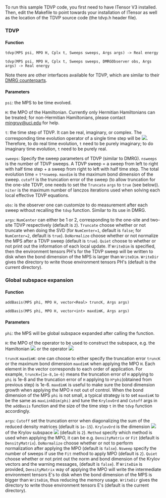 To run this sample TDVP code, you first need to have ITensor V3
installed. Then, edit the Makefile to point towards your installation
of ITensor as well as the location of the TDVP source code (the tdvp.h header file).

### TDVP

#### Function
``tdvp(MPS psi, MPO H, Cplx t, Sweeps sweeps, Args args) -> Real energy``

``tdvp(MPS psi, MPO H, Cplx t, Sweeps sweeps, DMRGObserver obs, Args args) -> Real energy``

Note there are other interfaces available for TDVP, which are similar to their [DMRG counterparts](http://itensor.org/docs.cgi?page=classes/dmrg&vers=cppv3).

#### Parameters

`psi`: the MPS to be time evolved.

`H`: the MPO of the Hamiltonian. Currently only Hermitian Hamiltonians can be treated; for non-Hermitian Hamiltonians, please contact <mingruy@uci.edu> for help.

`t`: the time step of TDVP. It can be real, imaginary, or complex. The corresponding time evolution operator of a single time step will be <img src="https://render.githubusercontent.com/render/math?math=e^{tH}">. Therefore, to do real time evolution, `t` need to be purely imaginary; to do imaginary time evolution, `t` need to be purely real.

`sweeps`: Specify the sweep parameters of TDVP (similar to DMRG). `nsweeps` is the number of TDVP sweeps. A TDVP sweep = a sweep from left to right with half time step + a sweep from right to left with half time step. The total evolution time = `t*nsweep`. `maxdim` is the maximum bond dimension of the sweep. `cutoff` is the truncation error of the sweep (to allow truncation for the one-site TDVP, one needs to set the `Truncate` `args` to `true` (see below)). `niter` is the maximum number of lanczos iterations used when solving each local effective TDVP equations.

`obs`: is the observer one can customize to do measurement after each sweep without recalling the `tdvp` function. Similar to its use in DMRG.

`args`: `NumCenter` can either be 1 or 2, corresponding to the one-site and two-site TDVP respectively (default is `2`). `Truncate` choose whether or not truncate when doing the SVD (for `NumCenter=1`, default is `false`; for  `NumCenter=2`, default is `true`). `DoNormalize` choose whether or not normalize the MPS after a TDVP sweep (default is `true`). `Quiet` choose to whether or not print out the information of each local update. If `WriteDim` is specified, then the environment tensors PH's for the TDVP sweep will be written to disk when the bond dimension of the MPS is larger than `WriteDim`. `WriteDir` gives the directory to write those environment tensors PH's (default is the current directory).


### Global subspace expansion

#### Function
``addBasis(MPS phi, MPO H, vector<Real> truncK, Args args)``

``addBasis(MPS phi, MPO H, vector<int> maxdimK, Args args)``

#### Parameters
`phi`: the MPS will be global subspace expanded after calling the function.

`H`: the MPO of the operator to be used to construct the subspace, e.g. the Hamiltonian <img src="https://render.githubusercontent.com/render/math?math=H"> or the operator <img src="https://render.githubusercontent.com/render/math?math=1-\mathrm{i}\tau H">

`truncK` `maxdimK`: one can choose to either specify the truncation error `truncK` or the maximum bond dimension `maxdimK` when applying the MPO `H`. Each element in the vector corresponds to each order of application. For example, `truncK={1e-8,1e-6}` means the truncation error of `H` applying to `phi` is 1e-8 and the truncation error of `H` applying to `H*phi`(obtained from previous step) is 1e-6. `maxdimK` is useful to make sure the bond dimension growth when applying the MPO `H` not out of control. When the bond dimension of the MPS `phi` is not small, a typical strategy is to set `maxdimK` to be the same as `maxLinkDim(phi)` and tune the `KrylovOrd` and `Cutoff` args in the `addBasis` function and the size of the time step `t` in the `tdvp` function accordingly.

`args`: `Cutoff` set the truncation error when diagonalizing the sum of the reduced density matrices (default is `1e-15`). `KrylovOrd` is the dimension <img src="https://render.githubusercontent.com/render/math?math=k"> of the Krylov subspace <img src="https://render.githubusercontent.com/render/math?math=\{\phi,H\phi,...,H^{k-1}\phi\}"> (default is `2`). `Method` specify which method is used when applying the MPO, it can be e.g. `DensityMatrix` or `Fit` (default is `DensityMatrix`). `DoNormalize` choose whether or not to perform normalization after applying the MPO (default is `false`). `Nsweep` specify the number of sweeps if use the `Fit` method to apply MPO (default is `2`). `Quiet` choose whether or not print out the norm and bond dimension of the Krylov vectors and the warning messages, (default is `false`). If `WriteDim` is provided, `DensityMatrix` way of applying the MPO will write the intermediate environment tensors E's to disk when the bond dimension of the MPS is bigger than `WriteDim`, thus reducing the memory usage. `WriteDir` gives the directory to write those environment tensors E's (default is the current directory).
